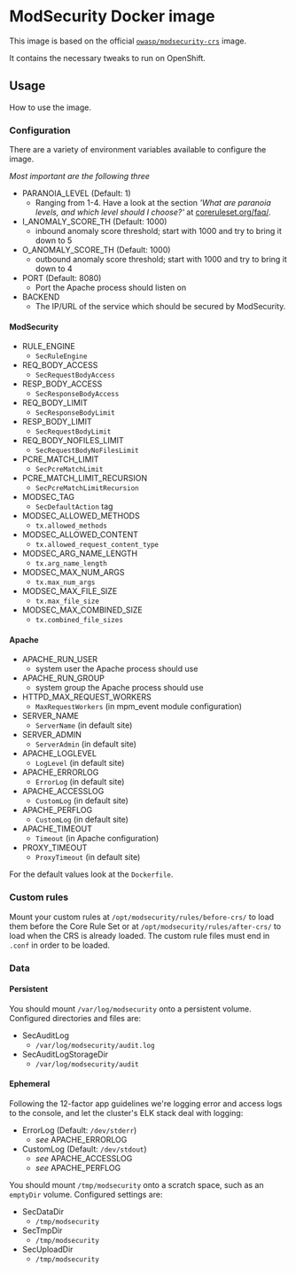 # ModSecurity Docker image

This image is based on the official [`owasp/modsecurity-crs`](
https://hub.docker.com/r/owasp/modsecurity-crs) image.

It contains the necessary tweaks to run on OpenShift.

## Usage

How to use the image.

### Configuration

There are a variety of environment variables available to configure the image.

*Most important are the following three*

* PARANOIA_LEVEL (Default: 1)
  - Ranging from 1-4. Have a look at the section *'What are paranoia levels, and
    which level should I choose?'* at [coreruleset.org/faq/](https://coreruleset.org/faq/).
* I_ANOMALY_SCORE_TH (Default: 1000)
  - inbound anomaly score threshold; start with 1000 and try to bring it down to 5
* O_ANOMALY_SCORE_TH (Default: 1000)
  - outbound anomaly score threshold; start with 1000 and try to bring it down to 4
* PORT (Default: 8080)
  - Port the Apache process should listen on
* BACKEND
  - The IP/URL of the service which should be secured by ModSecurity.

#### ModSecurity

* RULE_ENGINE
  - `SecRuleEngine`
* REQ_BODY_ACCESS
  - `SecRequestBodyAccess`
* RESP_BODY_ACCESS
  - `SecResponseBodyAccess`
* REQ_BODY_LIMIT
  - `SecResponseBodyLimit`
* RESP_BODY_LIMIT
  - `SecRequestBodyLimit`
* REQ_BODY_NOFILES_LIMIT
  - `SecRequestBodyNoFilesLimit`
* PCRE_MATCH_LIMIT
  - `SecPcreMatchLimit`
* PCRE_MATCH_LIMIT_RECURSION
  - `SecPcreMatchLimitRecursion`
* MODSEC_TAG
  - `SecDefaultAction` tag
* MODSEC_ALLOWED_METHODS
  - `tx.allowed_methods`
* MODSEC_ALLOWED_CONTENT
  - `tx.allowed_request_content_type`
* MODSEC_ARG_NAME_LENGTH
  - `tx.arg_name_length`
* MODSEC_MAX_NUM_ARGS
  - `tx.max_num_args`
* MODSEC_MAX_FILE_SIZE
  - `tx.max_file_size`
* MODSEC_MAX_COMBINED_SIZE
  - `tx.combined_file_sizes`

#### Apache

* APACHE_RUN_USER
  - system user the Apache process should use
* APACHE_RUN_GROUP
  - system group the Apache process should use
* HTTPD_MAX_REQUEST_WORKERS
  - `MaxRequestWorkers` (in mpm_event module configuration)
* SERVER_NAME
  - `ServerName` (in default site)
* SERVER_ADMIN
  - `ServerAdmin` (in default site)
* APACHE_LOGLEVEL
  - `LogLevel` (in default site)
* APACHE_ERRORLOG
  - `ErrorLog` (in default site)
* APACHE_ACCESSLOG
  - `CustomLog` (in default site)
* APACHE_PERFLOG
  - `CustomLog` (in default site)
* APACHE_TIMEOUT
  - `Timeout` (in Apache configuration)
* PROXY_TIMEOUT
  - `ProxyTimeout` (in default site)

For the default values look at the `Dockerfile`.

### Custom rules

Mount your custom rules at `/opt/modsecurity/rules/before-crs/` to load them
before the Core Rule Set or at `/opt/modsecurity/rules/after-crs/` to load
when the CRS is already loaded. The custom rule files must end in `.conf` in
order to be loaded.

### Data

#### Persistent

You should mount `/var/log/modsecurity` onto a persistent volume.
Configured directories and files are:

* SecAuditLog
  - `/var/log/modsecurity/audit.log`
* SecAuditLogStorageDir
  - `/var/log/modsecurity/audit`

#### Ephemeral

Following the 12-factor app guidelines we're logging error and access
logs to the console, and let the cluster's ELK stack deal with logging:

* ErrorLog (Default: `/dev/stderr`)
  - *see* APACHE_ERRORLOG
* CustomLog (Default: `/dev/stdout`)
  - *see* APACHE_ACCESSLOG
  - *see* APACHE_PERFLOG

You should mount `/tmp/modsecurity` onto a scratch space, such as an
`emptyDir` volume. Configured settings are:

* SecDataDir
  - `/tmp/modsecurity`
* SecTmpDir
  - `/tmp/modsecurity`
* SecUploadDir
  - `/tmp/modsecurity`
